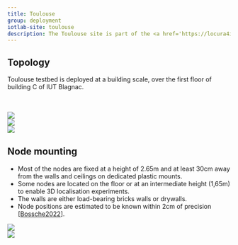 ```yaml
---
title: Toulouse
group: deployment
iotlab-site: toulouse
description: The Toulouse site is part of the <a href='https://locura4iot.irit.fr'>LocURa4IoT testbed</a>. The nodes are located at IUT Blagnac (IRIT/UT2J). They are spread across offices and demonstration room on the first floor of building C. This site is catered toward indoor localisation, but can host experiments on other topics such as time synchronisation.
---
```




## Topology

Toulouse testbed is deployed at a building scale, over the first floor of building C of IUT Blagnac. 
<div class="row mb-3">
    <div class="col">
        <br>
        <br>
        <a href="{{ '/assets/images/deployments/toulouse/' | relative_url }}locura_iotlab_map.png" data-toggle="lightbox" data-gallery="gallery-A">
            <img class="img-fluid" src="{{ '/assets/images/deployments/toulouse/' | relative_url }}locura_iotlab_map.png">
        </a>
    </div>
</div>

<div class="row mb-3">
    <div class="col p-1">
        <a href="{{ '/assets/images/deployments/toulouse/' | relative_url }}mount.jpg" data-toggle="lightbox" data-gallery="gallery">
            <img class="img-thumbnail img-fluid" src="{{ '/assets/images/deployments/toulouse/' | relative_url }}mount.jpg">
        </a>
    </div>
    <div class="col p-1">
        <a href="{{ '/assets/images/deployments/toulouse/' | relative_url }}demo_room.jpg" data-toggle="lightbox" data-gallery="gallery">
            <img class="img-thumbnail img-fluid" src="{{ '/assets/images/deployments/toulouse/' | relative_url }}demo_room.jpg">
        </a>
    </div>
</div>

## Node mounting

* Most of the nodes are fixed at a height of 2.65m and at least 30cm away from the walls and ceilings on dedicated plastic mounts.
* Some nodes are located on the floor or at an intermediate height (1,65m) to enable 3D localisation experiments.
* The walls are either load-bearing bricks walls or drywalls.
* Node positions are estimated to be known within 2cm of precision \[<a href="https://ut3-toulouseinp.hal.science/hal-03466307">Bossche2022</a>\].

<div class="row mb-3">
    <div class="col p-1">
        <a href="{{ '/assets/images/deployments/toulouse/' | relative_url }}matrix_1.jpg" data-toggle="lightbox" data-gallery="gallery">
            <img class="img-thumbnail img-fluid" src="{{ '/assets/images/deployments/toulouse/' | relative_url }}matrix_1.jpg">
        </a>
    </div>
    <div class="col p-1">
        <a href="{{ '/assets/images/deployments/toulouse/' | relative_url }}pole_2.jpg" data-toggle="lightbox" data-gallery="gallery">
            <img class="img-thumbnail img-fluid" src="{{ '/assets/images/deployments/toulouse/' | relative_url }}pole_2.jpg">
        </a>
    </div>
</div>



